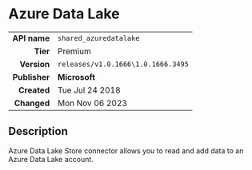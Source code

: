 # Azure Data Lake
| | |
|-:|-|
|**API name**|`shared_azuredatalake`|
|**Tier**|Premium|
|**Version**|`releases/v1.0.1666\1.0.1666.3495`|
|**Publisher**|**Microsoft**|
|**Created**|Tue Jul 24 2018|
|**Changed**|Mon Nov 06 2023|

## Description
Azure Data Lake Store connector allows you to read and add data to an Azure Data Lake account.

